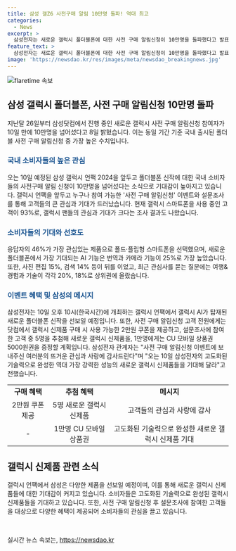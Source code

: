 ```yaml
---
title: 삼성 갤Z6 사전구매 알림 10만명 돌파! 역대 최고
categories:
  - News
excerpt: >
  삼성전자는 새로운 갤럭시 폴더블폰에 대한 사전 구매 알림신청이 10만명을 돌파했다고 발표했다. 이에 대한 국내 소비자들의 기대감이 높아지며, 갤럭시 언팩 이벤트에 대한 관심이 커졌다. 삼성전자는 사전 구매 알림신청 참여자들을 대상으로 설문조사를 진행 중이며, 폴더블폰에서 가장 기대되는 AI 기능은 번역과 카메라 기능으로 조사됐다. 또한, 갤럭시 신제품을 사전 구매한 고객들에게는 혜택이 제공될 예정이다. 삼성전자는 이번 갤럭시 언팩에서 기술력을 과시한 새로운 제품을 선보일 것으로 기대되고 있다.
feature_text: >
  삼성전자는 새로운 갤럭시 폴더블폰에 대한 사전 구매 알림신청이 10만명을 돌파했다고 발표했다. 이에 대한 국내 소비자들의 기대감이 높아지며, 갤럭시 언팩 이벤트에 대한 관심이 커졌다. 삼성전자는 사전 구매 알림신청 참여자들을 대상으로 설문조사를 진행 중이며, 폴더블폰에서 가장 기대되는 AI 기능은 번역과 카메라 기능으로 조사됐다. 또한, 갤럭시 신제품을 사전 구매한 고객들에게는 혜택이 제공될 예정이다. 삼성전자는 이번 갤럭시 언팩에서 기술력을 과시한 새로운 제품을 선보일 것으로 기대되고 있다.
image: 'https://newsdao.kr/res/images/meta/newsdao_breakingnews.jpg'
---
```


<p><img src="https://newsdao.kr/res/images/meta/newsdao_breakingnews.jpg" alt="flaretime 속보" /></p>

<h2 data-ke-size="size26">삼성 갤럭시 폴더블폰, 사전 구매 알림신청 10만명 돌파</h2>

<p data-ke-size="size16">지난달 26일부터 삼성닷컴에서 진행 중인 새로운 갤럭시 사전 구매 알림신청 참여자가 10일 만에 10만명을 넘어섰다고 8일 밝혔습니다. 이는 동일 기간 기준 국내 출시된 폴더블 사전 구매 알림신청 중 가장 높은 수치입니다.</p>

<h3><b><span style="color: #1a5490;">국내 소비자들의 높은 관심</span></b></h3>

<p data-ke-size="size16">오는 10일 예정된 삼성 갤럭시 언팩 2024을 앞두고 폴더블폰 신작에 대한 국내 소비자들의 사전구매 알림 신청이 10만명을 넘어섰다는 소식으로 기대감이 높아지고 있습니다. 갤럭시 언팩을 앞두고 누구나 참여 가능한 '사전 구매 알림신청' 이벤트와 설문조사를 통해 고객들의 큰 관심과 기대가 드러났습니다. 현재 갤럭시 스마트폰을 사용 중인 고객이 93%로, 갤럭시 팬들의 관심과 기대가 크다는 조사 결과도 나왔습니다.</p>

<h3><b><span style="color: #1a5490;">소비자들의 기대와 선호도</span></b></h3>

<p data-ke-size="size16">응답자의 46%가 가장 관심있는 제품으로 폴드·플립형 스마트폰을 선택했으며, 새로운 폴더블폰에서 가장 기대되는 AI 기능은 번역과 카메라 기능이 25%로 가장 높았습니다. 또한, 사진 편집 15%, 검색 14% 등이 뒤를 이었고, 최근 관심사를 묻는 질문에는 여행&경험과 기술이 각각 20%, 18%로 상위권에 올랐습니다.</p>

<h3><b><span style="color: #1a5490;">이벤트 혜택 및 삼성의 메시지</span></b></h3>

<p data-ke-size="size16">삼성전자는 10일 오후 10시(한국시간)에 개최하는 갤럭시 언팩에서 갤럭시 AI가 탑재된 새로운 폴더블폰 신작을 선보일 예정입니다. 또한, 사전 구매 알림신청 고객 전원에게는 닷컴에서 갤럭시 신제품 구매 시 사용 가능한 2만원 쿠폰을 제공하고, 설문조사에 참여한 고객 중 5명을 추첨해 새로운 갤럭시 신제품을, 1만명에게는 CU 모바일 상품권 5000원권을 증정할 계획입니다. 삼성전자 관계자는 "사전 구매 알림신청 이벤트에 보내주신 여러분의 뜨거운 관심과 사랑에 감사드린다"며 "오는 10일 삼성전자의 고도화된 기술력으로 완성한 역대 가장 강력한 성능의 새로운 갤럭시 신제품들을 기대해 달라"고 전했습니다.</p>

<table>
    <tr>
        <td style="text-align: center; height: 17px;"><b>구매 혜택</b></td>
        <td style="text-align: center; height: 17px;"><b>추첨 혜택</b></td>
        <td style="text-align: center; height: 17px;"><b>메시지</b></td>
    </tr>
    <tr>
        <td style="text-align: center; height: 17px;">2만원 쿠폰 제공</td>
        <td style="text-align: center; height: 17px;">5명 새로운 갤럭시 신제품</td>
        <td style="text-align: center; height: 17px;">고객들의 관심과 사랑에 감사</td>
    </tr>
    <tr>
        <td style="text-align: center; height: 17px;">-</td>
        <td style="text-align: center; height: 17px;">1만명 CU 모바일 상품권</td>
        <td style="text-align: center; height: 17px;">고도화된 기술력으로 완성한 새로운 갤럭시 신제품 기대</td>
    </tr>
</table>

<h2 data-ke-size="size26">갤럭시 신제품 관련 소식</h2>

<p data-ke-size="size16">갤럭시 언팩에서 삼성은 다양한 제품을 선보일 예정이며, 이를 통해 새로운 갤럭시 신제품들에 대한 기대감이 커지고 있습니다. 소비자들은 고도화된 기술력으로 완성된 갤럭시 신제품들을 기대하고 있습니다. 또한, 사전 구매 알림신청 후 설문조사에 참여한 고객들을 대상으로 다양한 혜택이 제공되어 소비자들의 관심을 끌고 있습니다.</p>

<p data-ke-size="size16">&nbsp;</p>
실시간 뉴스 속보는, <a href="https://newsdao.kr" rel="dofollow">https://newsdao.kr</a>


